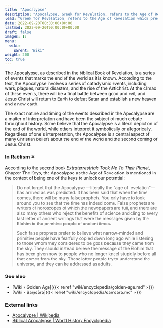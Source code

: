 ```yaml
---
title: "Apocalypse"
description: "Apocalypse, Greek for Revelation, refers to the Age of Revelation which preceeds the ushering into the Golden Age. The revelation being revealed during the days of the Apoclypse is the circumstantial truth preserved by religious scriptures, in particular the Bible, namely that the Gods of old are people from another planet and have been mistaken for supernatural beings due to their highly advanced technological capabilities."
lead: "Greek for Revelation, refers to the Age of Revelation which preceeds the ushering into the Golden Age. The revelation being revealed during the days of the Apoclypse is the circumstantial truth preserved by religious scriptures, in particular the Bible, namely that the Gods of old are people from another planet and have been mistaken for supernatural beings due to their highly advanced technological capabilities."
date: 2022-09-20T00:00:00+00:00
lastmod: 2022-09-20T00:00:00+00:00
draft: false
images: []
menu:
  wiki:
    parent: "Wiki"
weight: 200
toc: true
---
```


The Apocalypse, as described in the biblical Book of Revelation, is a series of events that marks the end of the world as it is known. According to the text, the Apocalypse involves a series of cataclysmic events, including wars, plagues, natural disasters, and the rise of the Antichrist. At the climax of these events, there will be a final battle between good and evil, and Jesus Christ will return to Earth to defeat Satan and establish a new heaven and a new earth.

The exact nature and timing of the events described in the Apocalypse are a matter of interpretation and have been the subject of much debate throughout history. Some believe that the Apocalypse is a literal depiction of the end of the world, while others interpret it symbolically or allegorically. Regardless of one's interpretation, the Apocalypse is a central aspect of many Christian beliefs about the end of the world and the second coming of Jesus Christ.

### In Raëlism 🔯

According to the second book _Extraterrestrials Took Me To Their Planet_, Chapter The Keys, the Apocalypse as the Age of Revelation is mentioned in the context of being one of the keys to unlock our potential:

> Do not forget that the Apocalypse —literally the "age of revelation"— has arrived as was predicted. It has been said that when the time comes, there will be many false prophets. You only have to look around you to see that the time has indeed come. False prophets are writers of horoscopes of which the newspapers are full, and there are also many others who reject the benefits of science and cling to every last letter of ancient writings that were the messages given by the Elohim to the primitive people of ancient times.
>
> Such false prophets prefer to believe what narrow-minded and primitive people have fearfully copied down long ago while listening to those whom they considered to be gods because they came from the sky. They should instead believe the message of the Elohim that has been given now to people who no longer kneel stupidly before all that comes from the sky. These latter people try to understand the universe, and they can be addressed as adults.

### See also

- [Wiki › Golden Age]({{< relref "wiki/encyclopedia/golden-age.md" >}})
- [Wiki › Saṃsāra]({{< relref "wiki/encyclopedia/samsara.md" >}})

### External links

- [Apocalypse | Wikipedia](https://en.wikipedia.org/wiki/Apocalypse)
- [Biblical Apocalypse | World History Encyclopedia](https://www.worldhistory.org/article/1801/biblical-apocalypse/)

